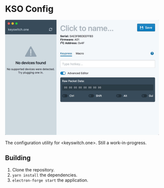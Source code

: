 # KSO Config

![Screenshot](doc/screenshot.jpg)

The configuration utility for <keyswitch.one>. Still a work-in-progress.

## Building

1. Clone the repository.
2. `yarn install` the dependencies.
3. `electron-forge start` the application.
